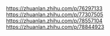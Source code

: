 https://zhuanlan.zhihu.com/p/76297133
https://zhuanlan.zhihu.com/p/77307505
https://zhuanlan.zhihu.com/p/78557104
https://zhuanlan.zhihu.com/p/78844923